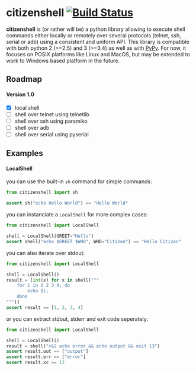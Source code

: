 # citizenshell [![Build Status](https://travis-ci.org/meuter/citizenshell.svg?branch=master)](https://travis-ci.org/meuter/citizenshell)

__citizenshell__ is (or rather will be) a python library allowing to execute shell commands either locally or remotely 
over several protocols (telnet, ssh, serial or adb) using a consistent and uniform API. This library is compatible with
both python 2 (>=2.5) and 3 (>=3.4) as well as with [PyPy](https://pypy.org/). For now, it focuses on POSIX platforms like
Linux and MacOS, but may be extended to work to Windows based platform in the future.

## Roadmap

#### Version 1.0
- [x] local shell
- [ ] shell over telnet using telnetlib
- [ ] shell over ssh using paramiko
- [ ] shell over adb
- [ ] shell over serial using pyserial

## Examples

#### LocalShell

you can use the built-in `sh` command for simple commands:

```python
from citizenshell import sh

assert sh("echo Hello World") == "Hello World"
```

you can instanciate a `LocalShell` for more complex cases:

```python
from citizenshell import LocalShell

shell = LocalShell(GREET="Hello")
assert shell("echo $GREET $WHO", WHO="Citizen") == "Hello Citizen"
```

you can also iterate over stdout:

```python
from citizenshell import LocalShell

shell = LocalShell()
result = [int(x) for x in shell("""
    for i in 1 2 3 4; do
        echo $i;
    done
""")]
assert result == [1, 2, 3, 4]
```

or you can extract stdout, stderr and exit code seperately:

```python
from citizenshell import LocalShell

shell = LocalShell()
result = shell(">&2 echo error && echo output && exit 13")
assert result.out == ["output"]
assert result.err == ["error"]
assert result.xc == 13
```

